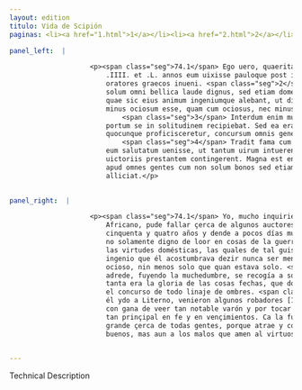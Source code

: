 ```yaml
---
layout: edition
titulo: Vida de Scipión
paginas: <li><a href="1.html">1</a></li><li><a href="2.html">2</a></li><li><a href="3.html">3</a></li><li><a href="4.html">4</a></li><li><a href="5.html">5</a></li><li><a href="6.html">6</a></li><li><a href="7.html">7</a></li><li><a href="8.html">8</a></li><li><a href="9.html">9</a></li><li><a href="10.html">10</a></li><li><a href="11.html">11</a></li><li><a href="12.html">12</a></li><li><a href="13.html">13</a></li><li><a href="14.html">14</a></li><li><a href="15.html">15</a></li><li><a href="16.html">16</a></li><li><a href="17.html">17</a></li><li><a href="18.html">18</a></li><li><a href="19.html">19</a></li><li><a href="20.html">20</a></li><li><a href="21.html">21</a></li><li><a href="22.html">22</a></li><li><a href="23.html">23</a></li><li><a href="24.html">24</a></li><li><a href="25.html">25</a></li><li><a href="26.html">26</a></li><li><a href="27.html">27</a></li><li><a href="28.html">28</a></li><li><a href="29.html">29</a></li><li><a href="30.html">30</a></li><li><a href="31.html">31</a></li><li><a href="32.html">32</a></li><li><a href="33.html">33</a></li><li><a href="34.html">34</a></li><li><a href="35.html">35</a></li><li><a href="36.html">36</a></li><li><a href="37.html">37</a></li><li><a href="38.html">38</a></li><li><a href="39.html">39</a></li><li><a href="40.html">40</a></li><li><a href="41.html">41</a></li><li><a href="42.html">42</a></li><li><a href="43.html">43</a></li><li><a href="44.html">44</a></li><li><a href="45.html">45</a></li><li><a href="46.html">46</a></li><li><a href="47.html">47</a></li><li><a href="48.html">48</a></li><li><a href="49.html">49</a></li><li><a href="50.html">50</a></li><li><a href="51.html">51</a></li><li><a href="52.html">52</a></li><li><a href="53.html">53</a></li><li><a href="54.html">54</a></li><li><a href="55.html">55</a></li><li><a href="56.html">56</a></li><li><a href="57.html">57</a></li><li><a href="58.html">58</a></li><li><a href="59.html">59</a></li><li><a href="60.html">60</a></li><li><a href="61.html">61</a></li><li><a href="62.html">62</a></li><li><a href="63.html">63</a></li><li><a href="64.html">64</a></li><li><a href="65.html">65</a></li><li><a href="66.html">66</a></li><li><a href="67.html">67</a></li><li><a href="68.html">68</a></li><li><a href="69.html">69</a></li><li><a href="70.html">70</a></li><li><a href="71.html">71</a></li><li><a href="72.html">72</a></li><li><a href="73.html">73</a></li><li><a href="74.html">74</a></li>

panel_left:  |

                    <p><span class="seg">74.1</span> Ego uero, quaeritans quo anno aetatis Aphricanus obierit
                        .IIII. et .L. annos eum uixisse pauloque post interiisse apud quosdam
                        oratores graecos inueni. <span class="seg">2</span> Fuit autem uir non
                        solum omni bellica laude dignus, sed etiam domesticis uirtutibus praestans,
                        quae sic eius animum ingeniumque alebant, ut dicere solitus sit nunquam se
                        minus ociosum esse, quam cum ociosus, nec minus solum, quam cum solus esset.
                            <span class="seg">3</span> Interdum enim multitudine consulto fugiens tanquam in
                        portum se in solitudinem recipiebat. Sed ea erat rerum gestarum gloria, ut
                        quocunque proficisceretur, concursum omnis generis hominum commoueret.
                            <span class="seg">4</span> Tradit fama cum in Liternum secessisset praedones quosdam
                        eum salutatum uenisse, ut tantum uirum intuerentur dextramque illius fide et
                        uictoriis prestantem contingerent. Magna est enim uirtutis uis, et magna
                        apud omnes gentes cum non solum bonos sed etiam improbos ad se amandum
                        alliciat.</p>
                

panel_right:  |

                    <p><span class="seg">74.1</span> Yo, mucho inquiriendo en qué año de su edad muriera el
                        Africano, pude fallar çerca de algunos auctores griegos que viviera
                        cinquenta y quatro años y dende a pocos días murió. <span class="seg">2</span> Fue varón
                        no solamente digno de loor en cosas de la guerra, mas aun muy prinçipal en
                        las virtudes domésticas, las quales de tal guisa recreavan su ánimo e
                        ingenio que él acostumbrava dezir nunca ser menos ocioso que quan estoviesse
                        ocioso, nin menos solo que quan estava solo. <span class="seg">3</span> Algunas vezes
                        adrede, fuyendo la muchedumbre, se recogía a soledad como en puerto. Mas
                        tanta era la gloria de las cosas fechas, que doquier que él fuesse conmovía
                        el concurso de todo linaje de ombres. <span class="seg">4</span> Cuentan la fama que, ya
                        él ydo a Literno, venieron algunos robadores [191v,b] a le fazer reverençia
                        con gana de veer tan notable varón y por tocar la mano diestra del que era
                        tan prinçipal en fe y en vençimientos. Ca la fuerça de la virtud es grande y
                        grande çerca de todas gentes, porque atrae y combida no sólamente los
                        buenos, mas aun a los malos que amen al virtuoso.</p>
                

---
```


Technical Description 